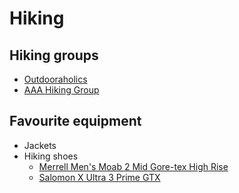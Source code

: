 # Hiking

## Hiking groups

- [Outdooraholics](outdooraholics/outdooraholics.md)
- [AAA Hiking Group](https://www.meetup.com/AAA-London-Group/)

## Favourite equipment

- Jackets
- Hiking shoes
  - [Merrell Men's Moab 2 Mid Gore-tex High Rise](https://www.amazon.co.uk/gp/product/B071FWYZXT/)
  - [Salomon X Ultra 3 Prime GTX](https://www.salomon.com/en-gb/shop-emea/product/x-ultra-3-prime-gtxr.html)
